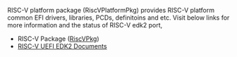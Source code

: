 RISC-V platform package (RiscVPlatformPkg) provides RISC-V platform common EFI drivers, libraries, PCDs, definitoins and etc.
Visit below links for more information and the status of RISC-V edk2 port,  
* RISC-V Package ([RiscVPkg](https://github.com/tianocore/tianocore.github.io/wiki/RiscVPkg )) 
* [ RISC-V UEFI EDK2 Documents](https://github.com/riscv/riscv-uefi-edk2-docs)
